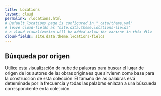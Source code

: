 ```yaml
---
title: Locations
layout: cloud
permalink: /locations.html
# Default locations page is configured in "_data/theme.yml"
# leave cloud-fields as "site.data.theme.locations-fields"
# a cloud visualization will be added below the content in this file
cloud-fields: site.data.theme.locations-fields
---
```


## Búsqueda por origen

Utilice esta visualización de nube de palabras para buscar el lugar de origen de los autores de las obras originales que sirvieron como base para la construcción de esta colección. El tamaño de las palabras está determinado por la frecuencia y todas las palabras enlazan a una búsqueda correspondiente en la colección.
